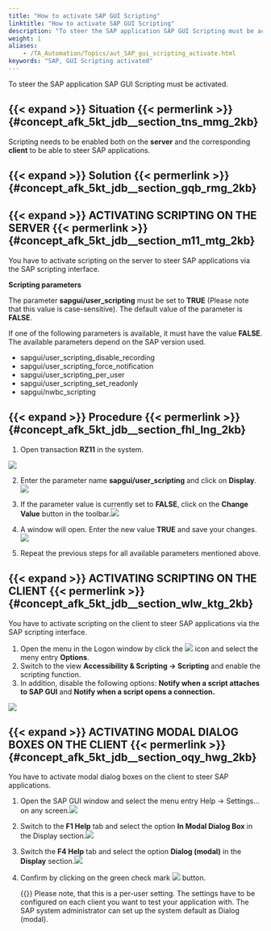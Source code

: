 ```yaml
--- 
title: "How to activate SAP GUI Scripting"
linktitle: "How to activate SAP GUI Scripting"
description: "To steer the SAP application SAP GUI Scripting must be activated."
weight: 1
aliases: 
    - /TA_Automation/Topics/aut_SAP_gui_scripting_activate.html
keywords: "SAP, GUI Scripting activated"
---
```


To steer the SAP application SAP GUI Scripting must be activated.

## {{< expand >}} Situation {{< permerlink >}} {#concept_afk_5kt_jdb__section_tns_mmg_2kb} 

Scripting needs to be enabled both on the **server** and the corresponding **client** to be able to steer SAP applications.

## {{< expand >}} Solution {{< permerlink >}} {#concept_afk_5kt_jdb__section_gqb_rmg_2kb} 

## {{< expand >}} ACTIVATING SCRIPTING ON THE SERVER {{< permerlink >}} {#concept_afk_5kt_jdb__section_m11_mtg_2kb} 

You have to activate scripting on the server to steer SAP applications via the SAP scripting interface.

**Scripting parameters**

The parameter **sapgui/user\_scripting** must be set to **TRUE** \(Please note that this value is case-sensitive\). The default value of the parameter is **FALSE**.

If one of the following parameters is available, it must have the value **FALSE**. The available parameters depend on the SAP version used.

-   sapgui/user\_scripting\_disable\_recording
-   sapgui/user\_scripting\_force\_notification
-   sapgui/user\_scripting\_per\_user
-   sapgui/user\_scripting\_set\_readonly
-   sapgui/nwbc\_scripting

## {{< expand >}} Procedure {{< permerlink >}} {#concept_afk_5kt_jdb__section_fhl_lng_2kb} 

1. Open transaction **RZ11** in the system.

![](/images/TA_Automation/Images/sap_open_rz11.png)

2. Enter the parameter name **sapgui/user\_scripting** and click on **Display**.![](/images/TA_Automation/Images/sap_config_server_1.png)

3. If the parameter value is currently set to **FALSE**, click on the **Change Value** button in the toolbar.![](/images/TA_Automation/Images/sap_config_server_2.png)

4. A window will open. Enter the new value **TRUE** and save your changes.![](/images/TA_Automation/Images/sap_config_server_3.png)

5. Repeat the previous steps for all available parameters mentioned above.

## {{< expand >}} ACTIVATING SCRIPTING ON THE CLIENT {{< permerlink >}} {#concept_afk_5kt_jdb__section_wlw_ktg_2kb} 

You have to activate scripting on the client to steer SAP applications via the SAP scripting interface.

1.  Open the menu in the Logon window by click the ![](/images/TA_Automation/Images/sap_config_client_1.png) icon and select the meny entry **Options**.
2.  Switch to the view **Accessibility & Scripting → Scripting** and enable the scripting function.
3.  In addition, disable the following options: **Notify when a script attaches to SAP GUI** and **Notify when a script opens a connection.**

![](/images/TA_Automation/Images/sap_config_client_2.png)

## {{< expand >}} ACTIVATING MODAL DIALOG BOXES ON THE CLIENT {{< permerlink >}} {#concept_afk_5kt_jdb__section_oqy_hwg_2kb} 

You have to activate modal dialog boxes on the client to steer SAP applications.

1.  Open the SAP GUI window and select the menu entry Help → Settings... on any screen.![](/images/TA_Automation/Images/sap_config_client_3.png)
2.  Switch to the **F1 Help** tab and select the option **In Modal Dialog Box** in the Display section.![](/images/TA_Automation/Images/sap_config_client_4.png)
3.  Switch the **F4 Help** tab and select the option **Dialog \(modal\)** in the **Display** section.![](/images/TA_Automation/Images/sap_config_client_5.png)
4.  Confirm by clicking on the green check mark ![](/images/TA_Automation/Images/sap_config_client_6.png) button.

    {{<note>}} Please note, that this is a per-user setting. The settings have to be configured on each client you want to test your application with. The SAP system administrator can set up the system default as Dialog \(modal\).




